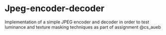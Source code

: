 # Jpeg-encoder-decoder
Implementation of a simple JPEG encoder and decoder in order to test luminance and texture masking techniques as part of assignment @cs_aueb
